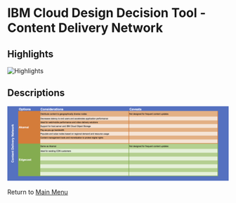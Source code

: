 # IBM Cloud Design Decision Tool - Content Delivery Network

## Highlights
![Highlights](/images/express_tool_cdn.png)

## Descriptions
![Descriptions](/images/rainbow_tool_cdn.png)

Return to [Main Menu](README.md)
